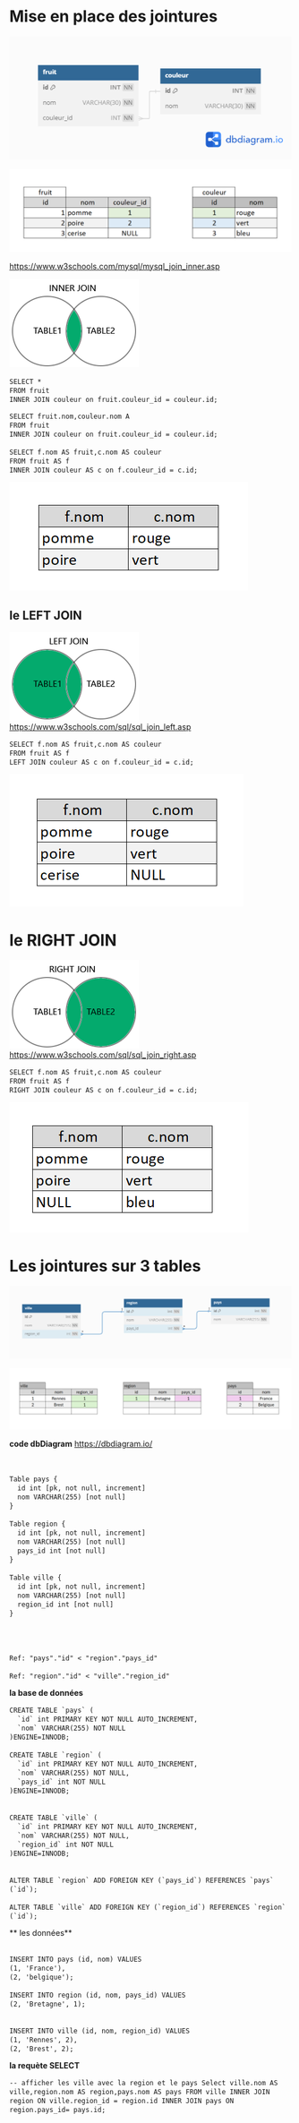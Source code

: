 # Mise en place des jointures 

![salade](/img/08/salade.png)
  
![salade](/img/10/salade.png)
  
  
https://www.w3schools.com/mysql/mysql_join_inner.asp
  
![inner](/img/08/inner.png)  
  
```mysql
SELECT *
FROM fruit
INNER JOIN couleur on fruit.couleur_id = couleur.id;
```

```mysql
SELECT fruit.nom,couleur.nom A
FROM fruit
INNER JOIN couleur on fruit.couleur_id = couleur.id;

SELECT f.nom AS fruit,c.nom AS couleur
FROM fruit AS f
INNER JOIN couleur AS c on f.couleur_id = c.id;
```
![inner2](/img/08/inner2.png)  
  
## le LEFT JOIN
![left](/img/08/left.png)  
https://www.w3schools.com/sql/sql_join_left.asp

```mysql
SELECT f.nom AS fruit,c.nom AS couleur
FROM fruit AS f
LEFT JOIN couleur AS c on f.couleur_id = c.id;
```
![left2](/img/08/left2.png) 

# le RIGHT JOIN 
![right](/img/08/right.png)  
https://www.w3schools.com/sql/sql_join_right.asp

```mysql
SELECT f.nom AS fruit,c.nom AS couleur
FROM fruit AS f
RIGHT JOIN couleur AS c on f.couleur_id = c.id;
```
![right2](/img/08/right2.png)  

# Les jointures sur 3 tables
![ville](/img/09/3-table.png) 

![data](/img/09/3-data.png)

**code dbDiagram**
https://dbdiagram.io/
```


Table pays {
  id int [pk, not null, increment]
  nom VARCHAR(255) [not null]
}

Table region {
  id int [pk, not null, increment]
  nom VARCHAR(255) [not null]
  pays_id int [not null]
}

Table ville {
  id int [pk, not null, increment]
  nom VARCHAR(255) [not null]
  region_id int [not null]
}




Ref: "pays"."id" < "region"."pays_id"

Ref: "region"."id" < "ville"."region_id"
```

**la base de données**
```mysql
CREATE TABLE `pays` (
  `id` int PRIMARY KEY NOT NULL AUTO_INCREMENT,
  `nom` VARCHAR(255) NOT NULL
)ENGINE=INNODB;

CREATE TABLE `region` (
  `id` int PRIMARY KEY NOT NULL AUTO_INCREMENT,
  `nom` VARCHAR(255) NOT NULL,
  `pays_id` int NOT NULL
)ENGINE=INNODB;


CREATE TABLE `ville` (
  `id` int PRIMARY KEY NOT NULL AUTO_INCREMENT,
  `nom` VARCHAR(255) NOT NULL,
  `region_id` int NOT NULL
)ENGINE=INNODB;


ALTER TABLE `region` ADD FOREIGN KEY (`pays_id`) REFERENCES `pays` (`id`);

ALTER TABLE `ville` ADD FOREIGN KEY (`region_id`) REFERENCES `region` (`id`);
```

** les données**
```mysql

INSERT INTO pays (id, nom) VALUES
(1, 'France'),
(2, 'belgique');

INSERT INTO region (id, nom, pays_id) VALUES
(2, 'Bretagne', 1);


INSERT INTO ville (id, nom, region_id) VALUES
(1, 'Rennes', 2),
(2, 'Brest', 2);

```

**la requète SELECT**
```mysql
-- afficher les ville avec la region et le pays Select ville.nom AS ville,region.nom AS region,pays.nom AS pays FROM ville INNER JOIN region ON ville.region_id = region.id INNER JOIN pays ON region.pays_id= pays.id;
```